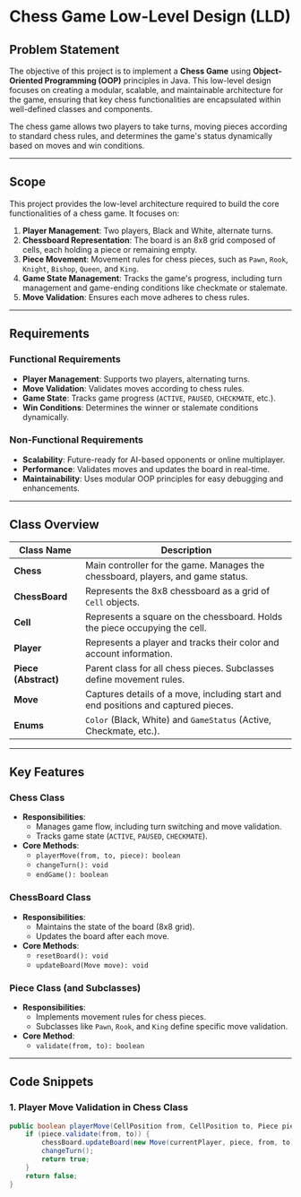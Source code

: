 # **Chess Game Low-Level Design (LLD)**  

## **Problem Statement**  
The objective of this project is to implement a **Chess Game** using **Object-Oriented Programming (OOP)** principles in Java. This low-level design focuses on creating a modular, scalable, and maintainable architecture for the game, ensuring that key chess functionalities are encapsulated within well-defined classes and components.  

The chess game allows two players to take turns, moving pieces according to standard chess rules, and determines the game's status dynamically based on moves and win conditions.  

---

## **Scope**  
This project provides the low-level architecture required to build the core functionalities of a chess game. It focuses on:  
1. **Player Management**: Two players, Black and White, alternate turns.  
2. **Chessboard Representation**: The board is an 8x8 grid composed of cells, each holding a piece or remaining empty.  
3. **Piece Movement**: Movement rules for chess pieces, such as `Pawn`, `Rook`, `Knight`, `Bishop`, `Queen`, and `King`.  
4. **Game State Management**: Tracks the game's progress, including turn management and game-ending conditions like checkmate or stalemate.  
5. **Move Validation**: Ensures each move adheres to chess rules.  

---

## **Requirements**  

### **Functional Requirements**  
- **Player Management**: Supports two players, alternating turns.  
- **Move Validation**: Validates moves according to chess rules.  
- **Game State**: Tracks game progress (`ACTIVE`, `PAUSED`, `CHECKMATE`, etc.).  
- **Win Conditions**: Determines the winner or stalemate conditions dynamically.  

### **Non-Functional Requirements**  
- **Scalability**: Future-ready for AI-based opponents or online multiplayer.  
- **Performance**: Validates moves and updates the board in real-time.  
- **Maintainability**: Uses modular OOP principles for easy debugging and enhancements.  

---

## **Class Overview**  

| **Class Name**       | **Description**                                                                 |
|-----------------------|---------------------------------------------------------------------------------|
| **Chess**            | Main controller for the game. Manages the chessboard, players, and game status. |
| **ChessBoard**       | Represents the 8x8 chessboard as a grid of `Cell` objects.                      |
| **Cell**             | Represents a square on the chessboard. Holds the piece occupying the cell.      |
| **Player**           | Represents a player and tracks their color and account information.             |
| **Piece (Abstract)** | Parent class for all chess pieces. Subclasses define movement rules.             |
| **Move**             | Captures details of a move, including start and end positions and captured pieces. |
| **Enums**            | `Color` (Black, White) and `GameStatus` (Active, Checkmate, etc.).              |

---

## **Key Features**  

### **Chess Class**  
- **Responsibilities**:  
  - Manages game flow, including turn switching and move validation.  
  - Tracks game state (`ACTIVE`, `PAUSED`, `CHECKMATE`).  
- **Core Methods**:  
  - `playerMove(from, to, piece): boolean`  
  - `changeTurn(): void`  
  - `endGame(): boolean`  

### **ChessBoard Class**  
- **Responsibilities**:  
  - Maintains the state of the board (8x8 grid).  
  - Updates the board after each move.  
- **Core Methods**:  
  - `resetBoard(): void`  
  - `updateBoard(Move move): void`  

### **Piece Class (and Subclasses)**  
- **Responsibilities**:  
  - Implements movement rules for chess pieces.  
  - Subclasses like `Pawn`, `Rook`, and `King` define specific move validation.  
- **Core Method**:  
  - `validate(from, to): boolean`  

---

## **Code Snippets**  

### **1. Player Move Validation in Chess Class**
```java
public boolean playerMove(CellPosition from, CellPosition to, Piece piece) {
    if (piece.validate(from, to)) {
        chessBoard.updateBoard(new Move(currentPlayer, piece, from, to));
        changeTurn();
        return true;
    }
    return false;
}

